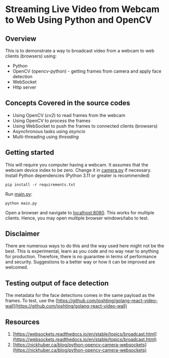 # Streaming Live Video from Webcam to Web Using Python and OpenCV

## Overview
This is to demonstrate a way to broadcast video from a webcam to web clients (browsers) using:

- Python
- OpenCV (opencv-python) - getting frames from camera and apply face detection
- WebSocket
- Http server

## Concepts Covered in the source codes
- Using OpenCV (*cv2*) to read frames from the webcam
- Using OpenCV to process the frames
- Using WebSocket to push the frames to connected clients (browsers)
- Asynchronous tasks using *asyncio*
- Multi-threading using *threading*

## Getting started
This will require you computer having a webcam.  It assumes that the webcam device index to be zero.  Change it in [camera.py](camera.py) if necessary.
Install Python dependencies (Python 3.11 or greater is recommended)
```
pip install -r requirements.txt
```
Run [main.py](main.py):
```
python main.py
```
Open a browser and navigate to [localhost:8080](localhost:8080).  This works for multiple clients.  Hence, you may open multiple browser windows/tabs to test.

## Disclaimer
There are numerous ways to do this and the way used here might not be the best.  This is experimental, learn as you code and no way near to anything for production. Therefore, there is no guarantee in terms of performance and security.  Suggestions to a better way or how it can be improved are welcomed.

## Testing output of face detection
The metadata for the face detections comes in the same payload as the frames.  To test, use the [https://github.com/joshting/golang-react-video-wall](https://github.com/joshting/golang-react-video-wall)

## Resources
1. [https://websockets.readthedocs.io/en/stable/topics/broadcast.html](https://websockets.readthedocs.io/en/stable/topics/broadcast.html)
2. [https://nickhuber.ca/blog/python-opencv-camera-websockets](https://nickhuber.ca/blog/python-opencv-camera-websockets)